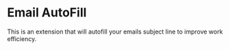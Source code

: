 # Email AutoFill

This is an extension that will autofill your emails subject line to improve work efficiency.
